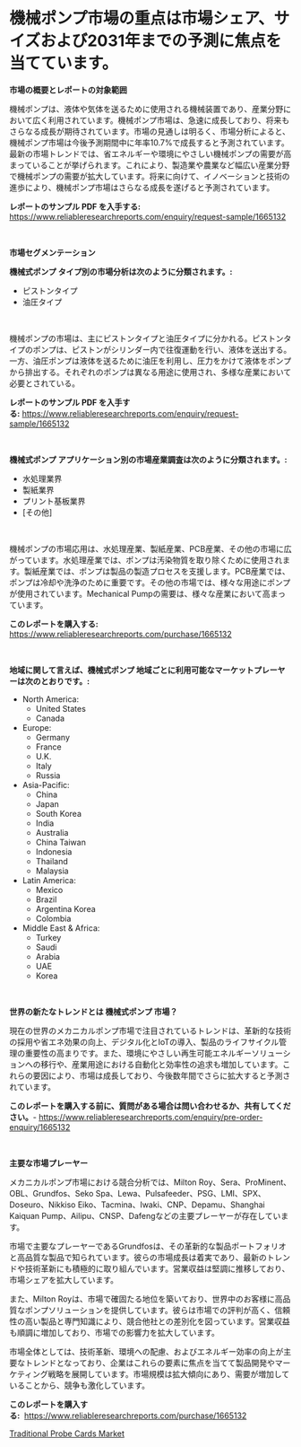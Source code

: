 <p><h1>機械ポンプ市場の重点は市場シェア、サイズおよび2031年までの予測に焦点を当てています。</h1></p><p><strong>市場の概要とレポートの対象範囲</strong></p>
<p><p>機械ポンプは、液体や気体を送るために使用される機械装置であり、産業分野において広く利用されています。機械ポンプ市場は、急速に成長しており、将来もさらなる成長が期待されています。市場の見通しは明るく、市場分析によると、機械ポンプ市場は今後予測期間中に年率10.7%で成長すると予測されています。最新の市場トレンドでは、省エネルギーや環境にやさしい機械ポンプの需要が高まっていることが挙げられます。これにより、製造業や農業など幅広い産業分野で機械ポンプの需要が拡大しています。将来に向けて、イノベーションと技術の進歩により、機械ポンプ市場はさらなる成長を遂げると予測されています。</p></p>
<p><strong>レポートのサンプル PDF を入手する:</strong> <a href="https://www.reliableresearchreports.com/enquiry/request-sample/1665132">https://www.reliableresearchreports.com/enquiry/request-sample/1665132</a></p>
<p>&nbsp;</p>
<p><strong>市場セグメンテーション</strong></p>
<p><strong>機械式ポンプ タイプ別の市場分析は次のように分類されます。:</strong></p>
<p><ul><li>ピストンタイプ</li><li>油圧タイプ</li></ul></p>
<p>&nbsp;</p>
<p><p>機械ポンプの市場は、主にピストンタイプと油圧タイプに分かれる。ピストンタイプのポンプは、ピストンがシリンダー内で往復運動を行い、液体を送出する。一方、油圧ポンプは液体を送るために油圧を利用し、圧力をかけて液体をポンプから排出する。それぞれのポンプは異なる用途に使用され、多様な産業において必要とされている。</p></p>
<p><strong>レポートのサンプル PDF を入手する:</strong>&nbsp;<a href="https://www.reliableresearchreports.com/enquiry/request-sample/1665132">https://www.reliableresearchreports.com/enquiry/request-sample/1665132</a></p>
<p>&nbsp;</p>
<p><strong> 機械式ポンプ アプリケーション別の市場産業調査は次のように分類されます。:</strong></p>
<p><ul><li>水処理業界</li><li>製紙業界</li><li>プリント基板業界</li><li>[その他]</li></ul></p>
<p>&nbsp;</p>
<p><p>機械ポンプの市場応用は、水処理産業、製紙産業、PCB産業、その他の市場に広がっています。水処理産業では、ポンプは汚染物質を取り除くために使用されます。製紙産業では、ポンプは製品の製造プロセスを支援します。PCB産業では、ポンプは冷却や洗浄のために重要です。その他の市場では、様々な用途にポンプが使用されています。Mechanical Pumpの需要は、様々な産業において高まっています。</p></p>
<p><strong>このレポートを購入する:</strong>&nbsp; <a href="https://www.reliableresearchreports.com/purchase/1665132">https://www.reliableresearchreports.com/purchase/1665132</a></p>
<p>&nbsp;</p>
<p><strong>地域に関して言えば、機械式ポンプ 地域ごとに利用可能なマーケットプレーヤーは次のとおりです。:</strong></p>
<p><ul>
    <li>
        North America:
        <ul>
            <li>United States</li>
            <li>Canada</li>
        </ul>
    </li>
    <li>
        Europe:
        <ul>
            <li>Germany</li>
            <li>France</li>
            <li>U.K.</li>
            <li>Italy</li>
            <li>Russia</li>
        </ul>
    </li>
    <li>
        Asia-Pacific:
        <ul>
            <li>China</li>
            <li>Japan</li>
            <li>South Korea</li>
            <li>India</li>
            <li>Australia</li>
            <li>China Taiwan</li>
            <li>Indonesia</li>
            <li>Thailand</li>
            <li>Malaysia</li>
        </ul>
    </li>
    <li>
        Latin America:
        <ul>
            <li>Mexico</li>
            <li>Brazil</li>
            <li>Argentina Korea</li>
            <li>Colombia</li>
        </ul>
    </li>
    <li>
        Middle East & Africa:
        <ul>
            <li>Turkey</li>
            <li>Saudi</li>
            <li>Arabia</li>
            <li>UAE</li>
            <li>Korea</li>
        </ul>
    </li>
    </ul></p>
<p>&nbsp;</p>
<p><strong>世界の新たなトレンドとは 機械式ポンプ 市場？</strong></p>
<p><p>現在の世界のメカニカルポンプ市場で注目されているトレンドは、革新的な技術の採用や省エネ効果の向上、デジタル化とIoTの導入、製品のライフサイクル管理の重要性の高まりです。また、環境にやさしい再生可能エネルギーソリューションへの移行や、産業用途における自動化と効率性の追求も増加しています。これらの要因により、市場は成長しており、今後数年間でさらに拡大すると予測されています。</p></p>
<p><strong>このレポートを購入する前に、質問がある場合は問い合わせるか、共有してください。</strong>- <a href="https://www.reliableresearchreports.com/enquiry/pre-order-enquiry/1665132">https://www.reliableresearchreports.com/enquiry/pre-order-enquiry/1665132</a></p>
<p>&nbsp;</p>
<p><strong>主要な市場プレーヤー</strong></p>
<p><p>メカニカルポンプ市場における競合分析では、Milton Roy、Sera、ProMinent、OBL、Grundfos、Seko Spa、Lewa、Pulsafeeder、PSG、LMI、SPX、Doseuro、Nikkiso Eiko、Tacmina、Iwaki、CNP、Depamu、Shanghai Kaiquan Pump、Ailipu、CNSP、Dafengなどの主要プレーヤーが存在しています。</p><p>市場で主要なプレーヤーであるGrundfosは、その革新的な製品ポートフォリオと高品質な製品で知られています。彼らの市場成長は着実であり、最新のトレンドや技術革新にも積極的に取り組んでいます。営業収益は堅調に推移しており、市場シェアを拡大しています。</p><p>また、Milton Royは、市場で確固たる地位を築いており、世界中のお客様に高品質なポンプソリューションを提供しています。彼らは市場での評判が高く、信頼性の高い製品と専門知識により、競合他社との差別化を図っています。営業収益も順調に増加しており、市場での影響力を拡大しています。</p><p>市場全体としては、技術革新、環境への配慮、およびエネルギー効率の向上が主要なトレンドとなっており、企業はこれらの要素に焦点を当てて製品開発やマーケティング戦略を展開しています。市場規模は拡大傾向にあり、需要が増加していることから、競争も激化しています。</p></p>
<p><strong>このレポートを購入する:</strong>&nbsp;&nbsp;<a href="https://www.reliableresearchreports.com/purchase/1665132">https://www.reliableresearchreports.com/purchase/1665132</a></p>
<p><p><a href="https://github.com/Chiragrp22/Market-Research-Report-List-4/blob/main/traditional-probe-cards-market.md">Traditional Probe Cards Market</a></p></p>